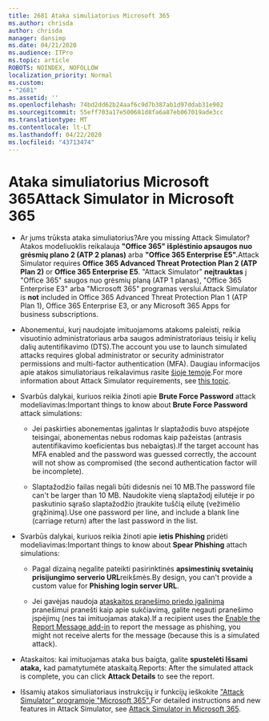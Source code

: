 ```yaml
---
title: 2681 Ataka simuliatorius Microsoft 365
ms.author: chrisda
author: chrisda
manager: dansimp
ms.date: 04/21/2020
ms.audience: ITPro
ms.topic: article
ROBOTS: NOINDEX, NOFOLLOW
localization_priority: Normal
ms.custom:
- "2681"
ms.assetid: ''
ms.openlocfilehash: 74bd2dd62b24aaf6c9d7b387ab1d97ddab31e902
ms.sourcegitcommit: 55eff703a17e500681d8fa6a87eb067019ade3cc
ms.translationtype: MT
ms.contentlocale: lt-LT
ms.lasthandoff: 04/22/2020
ms.locfileid: "43713474"
---
```

# <a name="attack-simulator-in-microsoft-365"></a><span data-ttu-id="f6fc8-102">Ataka simuliatorius Microsoft 365</span><span class="sxs-lookup"><span data-stu-id="f6fc8-102">Attack Simulator in Microsoft 365</span></span>

- <span data-ttu-id="f6fc8-103">Ar jums trūksta ataka simuliatorius?</span><span class="sxs-lookup"><span data-stu-id="f6fc8-103">Are you missing Attack Simulator?</span></span> <span data-ttu-id="f6fc8-104">Atakos modeliuoklis reikalauja **"Office 365" išplėstinio apsaugos nuo grėsmių plano 2 (ATP 2 planas)** arba **"Office 365 Enterprise E5".**</span><span class="sxs-lookup"><span data-stu-id="f6fc8-104">Attack Simulator requires **Office 365 Advanced Threat Protection Plan 2 (ATP Plan 2)** or **Office 365 Enterprise E5**.</span></span> <span data-ttu-id="f6fc8-105">"Attack Simulator" **neįtrauktas** į "Office 365" saugos nuo grėsmių planą (ATP 1 planas), "Office 365 Enterprise E3" arba "Microsoft 365" programas verslui.</span><span class="sxs-lookup"><span data-stu-id="f6fc8-105">Attack Simulator is **not** included in Office 365 Advanced Threat Protection Plan 1 (ATP Plan 1), Office 365 Enterprise E3, or any Microsoft 365 Apps for business subscriptions.</span></span>

- <span data-ttu-id="f6fc8-106">Abonementui, kurį naudojate imituojamoms atakoms paleisti, reikia visuotinio administratoriaus arba saugos administratoriaus teisių ir kelių dalių autentifikavimo (DTS).</span><span class="sxs-lookup"><span data-stu-id="f6fc8-106">The account you use to launch simulated attacks requires global administrator or security administrator permissions and multi-factor authentication (MFA).</span></span> <span data-ttu-id="f6fc8-107">Daugiau informacijos apie atakos simuliatoriaus reikalavimus rasite [šioje temoje](https://docs.microsoft.com/office365/securitycompliance/attack-simulator#before-you-begin).</span><span class="sxs-lookup"><span data-stu-id="f6fc8-107">For more information about Attack Simulator requirements, see [this topic](https://docs.microsoft.com/office365/securitycompliance/attack-simulator#before-you-begin).</span></span>

- <span data-ttu-id="f6fc8-108">Svarbūs dalykai, kuriuos reikia žinoti apie **Brute Force Password** attack modeliavimas:</span><span class="sxs-lookup"><span data-stu-id="f6fc8-108">Important things to know about **Brute Force Password** attack simulations:</span></span>

  - <span data-ttu-id="f6fc8-109">Jei paskirties abonementas įgalintas Ir slaptažodis buvo atspėjote teisingai, abonementas nebus rodomas kaip pažeistas (antrasis autentifikavimo koeficientas bus nebaigtas).</span><span class="sxs-lookup"><span data-stu-id="f6fc8-109">If the target account has MFA enabled and the password was guessed correctly, the account will not show as compromised (the second authentication factor will be incomplete).</span></span>

  - <span data-ttu-id="f6fc8-110">Slaptažodžio failas negali būti didesnis nei 10 MB.</span><span class="sxs-lookup"><span data-stu-id="f6fc8-110">The password file can't be larger than 10 MB.</span></span> <span data-ttu-id="f6fc8-111">Naudokite vieną slaptažodį eilutėje ir po paskutinio sąrašo slaptažodžio įtraukite tuščią eilutę (vežimėlio grąžinimą).</span><span class="sxs-lookup"><span data-stu-id="f6fc8-111">Use one password per line, and include a blank line (carriage return) after the last password in the list.</span></span>

- <span data-ttu-id="f6fc8-112">Svarbūs dalykai, kuriuos reikia žinoti apie **ietis Phishing** pridėti modeliavimas:</span><span class="sxs-lookup"><span data-stu-id="f6fc8-112">Important things to know about **Spear Phishing** attach simulations:</span></span>

  - <span data-ttu-id="f6fc8-113">Pagal dizainą negalite pateikti pasirinktinės **apsimestinių svetainių prisijungimo serverio URL**reikšmės.</span><span class="sxs-lookup"><span data-stu-id="f6fc8-113">By design, you can't provide a custom value for **Phishing login server URL**.</span></span>

  - <span data-ttu-id="f6fc8-114">Jei gavėjas naudoja [ataskaitos pranešimo priedo įgalinimą](https://docs.microsoft.com/microsoft-365/security/office-365-security/enable-the-report-message-add-in) pranešimui pranešti kaip apie sukčiavimą, galite negauti pranešimo įspėjimų (nes tai imituojamas ataka).</span><span class="sxs-lookup"><span data-stu-id="f6fc8-114">If a recipient uses the [Enable the Report Message add-in](https://docs.microsoft.com/microsoft-365/security/office-365-security/enable-the-report-message-add-in) to report the message as phishing, you might not receive alerts for the message (because this is a simulated attack).</span></span>

- <span data-ttu-id="f6fc8-115">Ataskaitos: kai imituojamas ataka bus baigta, galite **spustelėti Išsami ataka,** kad pamatytumėte ataskaitą.</span><span class="sxs-lookup"><span data-stu-id="f6fc8-115">Reports: After the simulated attack is complete, you can click **Attack Details** to see the report.</span></span>

- <span data-ttu-id="f6fc8-116">Išsamių atakos simuliatoriaus instrukcijų ir funkcijų ieškokite ["Attack Simulator" programoje "Microsoft 365".](https://docs.microsoft.com/microsoft-365/security/office-365-security/attack-simulator)</span><span class="sxs-lookup"><span data-stu-id="f6fc8-116">For detailed instructions and new features in Attack Simulator, see [Attack Simulator in Microsoft 365](https://docs.microsoft.com/microsoft-365/security/office-365-security/attack-simulator).</span></span>
